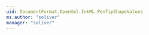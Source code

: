 ```yaml
---
uid: DocumentFormat.OpenXml.InkML.PenTipShapeValues
ms.author: "soliver"
manager: "soliver"
---
```

